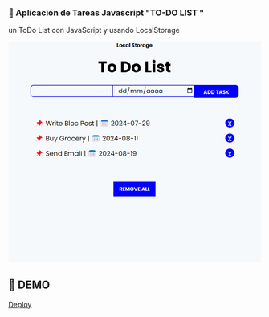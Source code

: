 ### 📝 Aplicación de Tareas Javascript "TO-DO LIST "

un ToDo List con JavaScript y usando LocalStorage

![image](./Todolist.png)

## 🚀 DEMO

[Deploy](https://todolistconstorage.netlify.app/)
